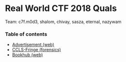 # Real World CTF 2018 Quals

Team: c7f.m0d3, shalom, chivay, sasza, eternal, nazywam

### Table of contents

* [Advertisement (web)](web_advertisement)
* [CCLS-Fringe (forensics)](for_ccls)
* [Bookhub (web)](web_bookhub)
